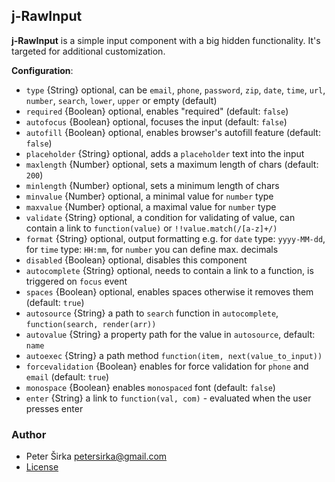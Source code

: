﻿## j-RawInput

__j-RawInput__ is a simple input component with a big hidden functionality. It's targeted for additional customization.

__Configuration__:

- `type` {String} optional, can be `email`, `phone`, `password`, `zip`, `date`, `time`, `url`, `number`, `search`, `lower`, `upper` or empty (default)
- `required` {Boolean} optional, enables "required" (default: `false`)
- `autofocus` {Boolean} optional, focuses the input (default: `false`)
- `autofill` {Boolean} optional, enables browser's autofill feature (default: `false`)
- `placeholder` {String} optional, adds a `placeholder` text into the input
- `maxlength` {Number} optional, sets a maximum length of chars (default: `200`)
- `minlength` {Number} optional, sets a minimum length of chars
- `minvalue` {Number} optional, a minimal value for `number` type
- `maxvalue` {Number} optional, a maximal value for `number` type
- `validate` {String} optional, a condition for validating of value, can contain a link to `function(value)` or `!!value.match(/[a-z]+/)`
- `format` {String} optional, output formatting e.g. for `date` type: `yyyy-MM-dd`, for `time` type: `HH:mm`, for `number` you can define max. decimals
- `disabled` {Boolean} optional, disables this component
- `autocomplete` {String} optional, needs to contain a link to a function, is triggered on `focus` event
- `spaces` {Boolean} optional, enables spaces otherwise it removes them (default: `true`)
- `autosource` {String} a path to `search` function in `autocomplete`, `function(search, render(arr))`
- `autovalue` {String} a property path for the value in `autosource`, default: `name`
- `autoexec` {String} a path method `function(item, next(value_to_input))`
- `forcevalidation` {Boolean} enables for force validation for `phone` and `email` (default: `true`)
- `monospace` {Boolean} enables `monospaced` font (default: `false`)
- `enter` {String} a link to `function(val, com)` - evaluated when the user presses enter

### Author

- Peter Širka <petersirka@gmail.com>
- [License](https://www.totaljs.com/license/)
